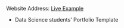 Website Address: [Live Example](https://alesandrsokirka.github.io/portfolio_DS/)
- Data Science students' Portfolio Template


